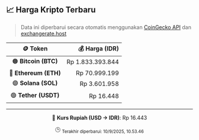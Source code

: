 

<!-- HARGA_KRIPTO -->
## 📈 Harga Kripto Terbaru

> Data ini diperbarui secara otomatis menggunakan [CoinGecko API](https://www.coingecko.com/) dan [exchangerate.host](https://exchangerate.host/)

<div align="center">

| 🪙 Token | 💰 Harga (IDR) |
|:------:|---------------:|
| 🟠 **Bitcoin (BTC)**   | Rp 1.833.393.844 |
| 🔵 **Ethereum (ETH)**  | Rp 70.999.199 |
| 🟣 **Solana (SOL)**    | Rp 3.601.958 |
| 🟢 **Tether (USDT)**   | Rp 16.448 |

---

💱 **Kurs Rupiah (USD → IDR)**: Rp 16.443

🕒 <sub>Terakhir diperbarui: 10/9/2025, 10.53.46</sub>

</div>
<!-- /HARGA_KRIPTO -->